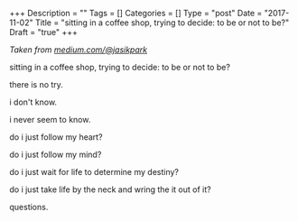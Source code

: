 +++
Description = ""
Tags = []
Categories = []
Type = "post"
Date = "2017-11-02"
Title = "sitting in a coffee shop, trying to decide: to be or not to be?"
Draft = "true"
+++

*Taken from [medium.com/@jasikpark](https://medium.com/@jasikpark)*

sitting in a coffee shop, trying to decide: to be or not to be?

there is no try.

i don't know.

i never seem to know.

do i just follow my heart?

do i just follow my mind?

do i just wait for life to determine my destiny?

do i just take life by the neck and wring the it out of it?

questions.